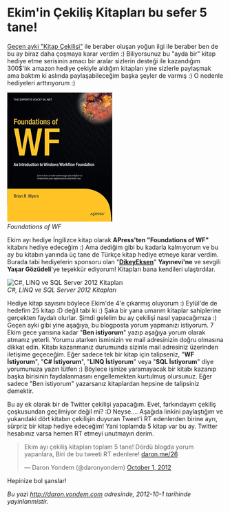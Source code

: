 # Ekim'in Çekiliş Kitapları bu sefer 5 tane! 

[Geçen ayki "Kitap
Çekilişi"](http://daron.yondem.com/tr/post/Eylul_un_Cekilis_Kitabi_Server_AppFabric)
ile beraber oluşan yoğun ilgi ile beraber ben de bu ay biraz daha
çoşmaya karar verdim :) Biliyorsunuz bu "ayda bir" kitap hediye etme
serisinin amacı bir aralar sizlerin desteği ile kazandığım 300\$'lık
amazon hediye çekiyle aldığım kitapları yine sizlerle paylaşmak ama
baktım ki aslında paylaşabileceğim başka şeyler de varmış :) O nedenle
hediyeleri arttırıyorum :)

![Foundations of WF](../media/Ekim_in_Cekilis_Kitablari_bu_sefer_5_tane/wf.jpg)\
*Foundations of WF*

Ekim ayı hediye İngilizce kitap olarak **APress'ten "Foundations of
WF"** kitabını hediye edeceğim :) Ama dediğim gibi bu kadarla kalmıyorum
ve bu ay bu kitabın yanında üç tane de Türkçe kitap hediye etmeye karar
verdim. Burada tabi hediyelerin sponsoru olan
"[**DikeyEksen**](http://www.dikeyeksen.com/)" **Yayınevi'ne** ve
sevgili **Yaşar Gözüdeli**'ye teşekkür ediyorum! Kitapları bana
kendileri ulaştırdılar.

![C\#, LINQ ve SQL Server 2012
Kitapları](media/Ekim_in_Cekilis_Kitablari_bu_sefer_5_tane/kitaplar.jpg)\
*C\#, LINQ ve SQL Server 2012 Kitapları*

Hediye kitap sayısını böylece Ekim'de 4'e çıkarmış oluyorum :) Eylül'de
de hedefim 25 kitap :D değil tabi ki :) Şaka bir yana umarım kitaplar
sahiplerine gerçekten faydalı olurlar. Şimdi gelelim bu ay çekilişi
nasıl yapacağımıza :) Geçen ayki gibi yine aşağıya, bu blogposta yorum
yapmanızı istiyorum. 7 Ekim gece yarısına kadar "**Ben istiyorum**"
yazıp aşağıya yorum olarak atmanız yeterli. Yorumu atarken isminizin ve
mail adresinizin doğru olmasına dikkat edin. Kitabı kazanmanız durumunda
sizinle mail adresiniz üzerinden iletişime geçeceğim. Eğer sadece tek
bir kitap için talipseniz, "**WF İstiyorum**", "**C\# İstiyorum**",
"**LINQ İstiyorum**" veya "**SQL İstiyorum**" diye yorumunuza yazın
lütfen :) Böylece işinize yaramayacak bir kitabı kazanıp başka birisinin
faydalanmasını engellemekten kurtulmuş olursunuz. Eğer sadece "Ben
istiyorum" yazarsanız kitaplardan hepsine de talipsiniz demektir.

Bu ay ek olarak bir de Twitter çekilişi yapacağım. Evet, farkındayım
çekiliş çoşkusundan geçilmiyor değil mi? :D Neyse.... Aşağıda linkini
paylaştığım ve yukarıdaki dört kitabın çekilişin duyuran Tweet'i RT
edenlerden birine ayrı, sürpriz bir kitap hediye edeceğim! Yani toplamda
5 kitap var bu ay. Twitter hesabınız varsa hemen RT etmeyi unutmayın
derim.

> Ekim ayı çekiliş kitapları toplam 5 tane! Dördü blogda yorum
> yapanlara, Biri de bu tweeti RT edenlere!
> [daron.me/26](http://t.co/elUHkefO "http://daron.me/26")
>
> — Daron Yondem (@daronyondem) [October 1,
> 2012](https://twitter.com/daronyondem/status/252701636546404352)

Hepinize bol şanslar!


*Bu yazi http://daron.yondem.com adresinde, 2012-10-1 tarihinde yayinlanmistir.*